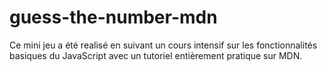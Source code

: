 # guess-the-number-mdn
Ce mini jeu a été realisé en suivant un cours intensif sur les fonctionnalités basiques du JavaScript avec un tutoriel entièrement pratique sur MDN.
